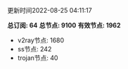 更新时间2022-08-25 04:11:17

**总订阅: 64**
**总节点: 9100**
**有效节点: 1962**
- v2ray节点: 1680
- ss节点: 242
- trojan节点: 40
